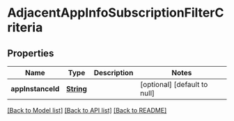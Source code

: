 # AdjacentAppInfoSubscriptionFilterCriteria
## Properties

Name | Type | Description | Notes
------------ | ------------- | ------------- | -------------
**appInstanceId** | [**String**](string.md) |  | [optional] [default to null]

[[Back to Model list]](../README.md#documentation-for-models) [[Back to API list]](../README.md#documentation-for-api-endpoints) [[Back to README]](../README.md)

